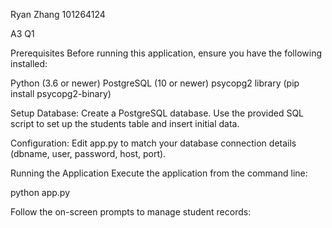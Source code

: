 Ryan Zhang
101264124 

A3 Q1

Prerequisites
Before running this application, ensure you have the following installed:

Python (3.6 or newer)
PostgreSQL (10 or newer)
psycopg2 library (pip install psycopg2-binary)

Setup
Database: Create a PostgreSQL database. Use the provided SQL script to set up the students table and insert initial data.

Configuration: Edit app.py to match your database connection details (dbname, user, password, host, port).

Running the Application
Execute the application from the command line:

python app.py

Follow the on-screen prompts to manage student records:
